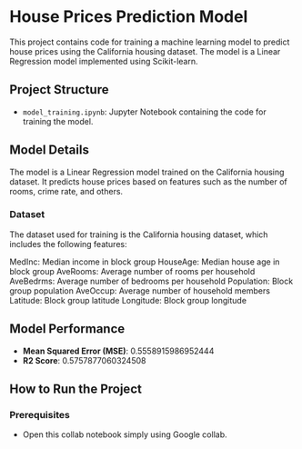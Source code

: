 # House Prices Prediction Model

This project contains code for training a machine learning model to predict house prices using the California housing dataset. The model is a Linear Regression model implemented using Scikit-learn.

## Project Structure

- `model_training.ipynb`: Jupyter Notebook containing the code for training the model.

## Model Details

The model is a Linear Regression model trained on the California housing dataset. It predicts house prices based on features such as the number of rooms, crime rate, and others.

### Dataset

The dataset used for training is the California housing dataset, which includes the following features:

MedInc: Median income in block group
HouseAge: Median house age in block group
AveRooms: Average number of rooms per household
AveBedrms: Average number of bedrooms per household
Population: Block group population
AveOccup: Average number of household members
Latitude: Block group latitude
Longitude: Block group longitude

## Model Performance

- **Mean Squared Error (MSE)**: 0.5558915986952444
- **R2 Score**: 0.5757877060324508

## How to Run the Project

### Prerequisites

- Open this collab notebook simply using Google collab. 

